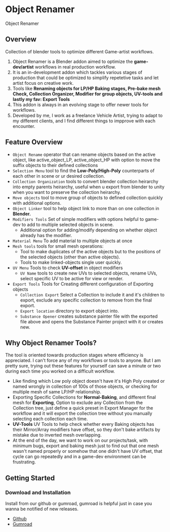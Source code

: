 # Object Renamer

Object Renamer

## Overview
Collection of blender tools to optimize different Game-artist workflows.

1. Object Renamer is a Blender addon aimed to optimize the **game-dev/artist** workflows in real production workflow.
2. It is an in-development addon which tackles various stages of production that could be optimized to simplify repetetive tasks and let artist focus on creative work.
3. Tools like **Renaming objects for LP/HP Baking stages, Pre-bake mesh Check, Collection Organizer, Modifier for group objects, UV-tools and lastly my fav: Export Tools**
4. This addon is always in an evolving stage to offer newer tools for workflows.
5. Developed by me, I work as a freelance Vehicle Artist, trying to adapt to my different clients, and I find different things to impprove with each encounter.

## Feature Overview

* `Object Rename` operator that can rename objects based on the active object, like active_object_LP, active_object_HP with option to move the suffix objects to their defined collections
* `Selection Menu` tool to find the **Low-Poly/High-Poly** counterparts of each other in scene or ur desired collection.
* `Collection Organization` tools to convert blender collection heirarchy into empty parents heirarchy, useful when u export from blender to unity when you want to preserve the collection heirarchy.
* `Move objects` tool to move group of objects to defined collection quickly with additional options.
* `Object Linker` tool to help object link to more than on one collection in **Blender.**
* `Modifiers Tools` Set of simple modifiers with options helpful to game-dev to add to multiple selected objects in scene.
    - Additional option for adding/modify depending on whether object already has the modifier.
* `Material Menu` To add material to multiple objects at once
* `Mesh tools` tools for small mesh operations:
    * Tool to make duplicates of the active objects but to the positions of the selected objects (other than active objects).
    * Tools to make linked-objects single user quickly.
* `UV Menu` Tools to check **UV-offset** in object modifiers
    * `UV Name` tools to create new UVs to selected objects, rename UVs, select specific UV to be active for view or render.
* `Export Tools` Tools for Creating different configuration of Exporting objects
    * `Collection Export` Select a Collection to include it and it's children to export, exclude any specific collection to remove from the final export.
    * `Export location` directory to export object into.
    * `Substance Opener` creates substance painter file with the exported file above and opens the Substance Painter project with it or creates new.


## Why Object Renamer Tools?
The tool is oriented towards production stages where efficiency is appreciated. I can't force any of my workflows or tools to anyone. But I am pretty sure, trying out these features for yourself can save a minute or two during each time you worked on a difficult workflow.

- Like finding which Low poly object doesn't have it's High Poly created or named wrongly in collection of 100s of those objects, or checking for multiple mesh of same LP/HP relationship.
- Exporting Specific Collections for **Normal-Baking**, and different final mesh for **Exporting**, Option to exclude any Collection from the Collection tree, just define a quick preset in Export Manager for the workflow and it will export the collection tree without you manually selecting each collection each time.
- **UV-Tools** UV Tools to help check whether every Baking objects has their Mirror/Array modifiers have offset, so they don't bake artifacts by mistake due to inverted mesh overlapping.
- At the end of the day, we want to work on our projects/task, with minimum bugs, export and baking mesh just to find out that one mesh wasn't named properly or somehow that one didn't have UV offset, that cycle can go repeatedly and in a game-dev environment can be frustrating.

## Getting Started
### Download and Installation
Install from our github or gumroad, gumroad is helpful just in case you wanna be notified of new releases. 

* [Github](https://github.com/deepdesperate)
* [Gumroad](https://namandeep.gumroad.com/)